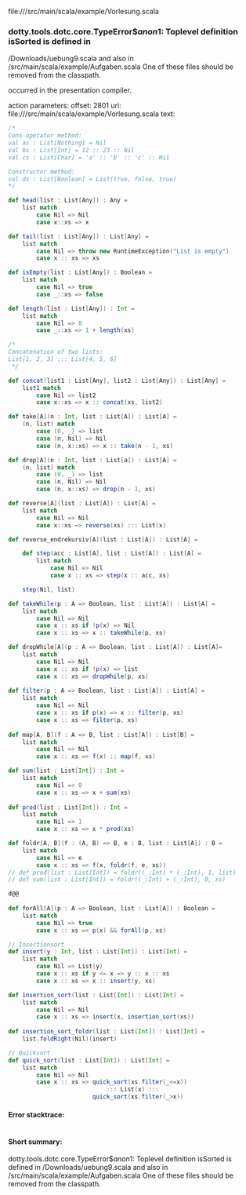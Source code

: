 file://<WORKSPACE>/src/main/scala/example/Vorlesung.scala
### dotty.tools.dotc.core.TypeError$$anon$1: Toplevel definition isSorted is defined in
  <HOME>/Downloads/uebung9.scala
and also in
  <WORKSPACE>/src/main/scala/example/Aufgaben.scala
One of these files should be removed from the classpath.

occurred in the presentation compiler.

action parameters:
offset: 2801
uri: file://<WORKSPACE>/src/main/scala/example/Vorlesung.scala
text:
```scala
/*
Cons-operator method:
val as : List[Nothing] = Nil
val bs : List[Int] = 12 :: 23 :: Nil
val cs : List[Char] = 'a' :: 'b' :: 'c' :: Nil

Constructor method:
val ds : List[Boolean] = List(true, false, true) 
*/

def head(list : List[Any]) : Any =
    list match
        case Nil => Nil
        case x::xs => x

def tail(list : List[Any]) : List[Any] =
    list match
        case Nil => throw new RuntimeException("List is empty")
        case x :: xs => xs

def isEmpty(list : List[Any]) : Boolean =
    list match
        case Nil => true
        case _::xs => false

def length(list : List[Any]) : Int =
    list match
        case Nil => 0
        case _::xs => 1 + length(xs)

/* 
Concatenation of two lists:
List[1, 2, 3] ::: List[4, 5, 6]
 */

def concat(list1 : List[Any], list2 : List[Any]) : List[Any] =
    list1 match
        case Nil => list2
        case x::xs => x :: concat(xs, list2)

def take[A](n : Int, list : List[A]) : List[A] =
    (n, list) match
        case (0, _) => list
        case (n, Nil) => Nil
        case (n, x::xs) => x :: take(n - 1, xs)

def drop[A](n : Int, list : List[a]) : List[A] =
    (n, list) match
        case (0, _) => list
        case (n, Nil) => Nil
        case (n, x::xs) => drop(n - 1, xs)

def reverse[A](list : List[A]) : List[A] =
    list match
        case Nil => Nil
        case x::xs => reverse(xs) ::: List(x)

def reverse_endrekursiv[A](list : List[A]) : List[A] =

    def step(acc : List[A], list : List[A]) : List[A] =
        list match
            case Nil => Nil
            case x :: xs => step(x :: acc, xs)

    step(Nil, list)

def takeWhile(p : A => Boolean, list : List[A]) : List[A] =
    list match
        case Nil => Nil
        case x :: xs if !p(x) => Nil
        case x :: xs => x :: takeWhile(p, xs) 

def dropWhile[A](p : A => Boolean, list : List[A]) : List[A]=
    list match
        case Nil => Nil
        case x :: xs if !p(x) => list
        case x :: xs => dropWhile(p, xs) 
    
def filter(p : A => Boolean, list : List[A]) : List[A] =
    list match
        case Nil => Nil
        case x :: xs if p(x) => x :: filter(p, xs)
        case x :: xs => filter(p, xs)
    
def map[A, B](f : A => B, list : List[A]) : List[B] =
    list match 
        case Nil => Nil
        case x :: xs => f(x) :: map(f, xs)

def sum(list : List[Int]) : Int =
    list match
        case Nil => 0
        case x :: xs => x + sum(xs)
    
def prod(list : List[Int]) : Int =
    list match
        case Nil => 1
        case x :: xs => x * prod(xs)

def foldr[A, B](f : (A, B) => B, e : B, list : List[A]) : B =
    list match
        case Nil => e
        case x :: xs => f(x, foldr(f, e, xs))
// def prod(list : List[Int]) = foldr((_:Int) * (_:Int), 1, list)
// def sum(list : List[Int]) = foldr((_:Int) + (_:Int), 0, xs)

d@@
    
def forAll[A](p : A => Boolean, list : List[A]) : Boolean =
    list match
        case Nil => true
        case x :: xs => p(x) && forAll(p, xs)

// Insertionsort
def insert(y : Int, list : List[Int]) : List[Int] =
    list match
        case Nil => List(y)
        case x :: xs if y <= x => y :: x :: xs
        case x :: xs => x :: insert(y, xs) 

def insertion_sort(list : List[Int]) : List[Int] =
    list match
        case Nil => Nil
        case x :: xs => insert(x, insertion_sort(xs))
    
def insertion_sort_foldr(list : List[Int]) : List[Int] =
    list.foldRight(Nil)(insert)

// Quicksort
def quick_sort(list : List[Int]) : List[Int] =
    list match
        case Nil => Nil
        case x :: xs => quick_sort(xs.filter(_<=x))
                            ::: List(x) :::
                        quick_sort(xs.filter(_>x))
```



#### Error stacktrace:

```

```
#### Short summary: 

dotty.tools.dotc.core.TypeError$$anon$1: Toplevel definition isSorted is defined in
  <HOME>/Downloads/uebung9.scala
and also in
  <WORKSPACE>/src/main/scala/example/Aufgaben.scala
One of these files should be removed from the classpath.